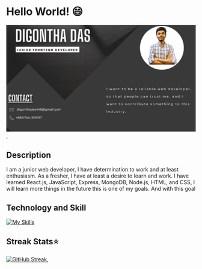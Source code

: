# Hello World! 😄
<img src="digontha-github-banner.png" alt="banner that says Sarah hart Landolt - software developer, artist, designer">,

## Description 
I am a junior web developer, I have determination to work and at least enthusiasm. As a fresher, I have at least a desire to learn and work. I have learned React.js, JavaScript, Express, MongoDB, Node.js, HTML, and CSS, I will learn more things in the future this is one of my goals. And with this goal

## Technology and Skill
[![My Skills](https://skillicons.dev/icons?i=react,js,express,nodejs,mongodb,firebase,html,css,tailwind&theme=light)](https://skillicons.dev)

## Streak Stats⭐
 [![GitHub Streak](https://github-readme-streak-stats.herokuapp.com?user=Digontha&theme=dracula)](https://git.io/streak-stats),



